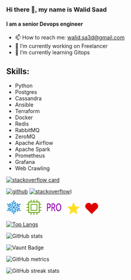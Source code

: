 ### Hi there 👋, my name is Walid Saad
#### I am a senior Devops engineer
- 📫 How to reach me: walid.sa3d@gmail.com 
- 🔭 I’m currently working on Freelancer 
- 🌱 I’m currently learning Gitops
## Skills: 
  - Python
  - Postgres
  - Cassandra
  - Ansible
  - Terraform
  - Docker
  - Redis
  - RabbitMQ
  - ZeroMQ
  - Apache Airflow
  - Apache Spark
  - Prometheus
  - Grafana
  - Web Crawling

[![stackoverflow card](https://readme-components.vercel.app/api?component=stackoverflow&stackoverflowid=2446067)](https://github.com/harish-sethuraman/readme-components)


[<img src='https://cdn.jsdelivr.net/npm/simple-icons@3.0.1/icons/github.svg' alt='github' height='40'>](https://github.com/walidsa3d)  [<img src='https://cdn.jsdelivr.net/npm/simple-icons@3.0.1/icons/stackoverflow.svg' alt='stackoverflow' height='40'>](https://stackoverflow.com/users/2446067/walid-saad))  

<a href='https://archiveprogram.github.com/'><img src='https://raw.githubusercontent.com/acervenky/animated-github-badges/master/assets/acbadge.gif' width='40' height='40'></a> <a href='https://docs.github.com/en/developers'><img src='https://raw.githubusercontent.com/acervenky/animated-github-badges/master/assets/devbadge.gif' width='40' height='40'></a> <a href='https://github.com/pricing'><img src='https://raw.githubusercontent.com/acervenky/animated-github-badges/master/assets/pro.gif' width='40' height='40'></a> <a href='https://stars.github.com/'><img src='https://raw.githubusercontent.com/acervenky/animated-github-badges/master/assets/starbadge.gif' width='35' height='35'></a> <a href='https://docs.github.com/en/github/supporting-the-open-source-community-with-github-sponsors'><img src='https://raw.githubusercontent.com/acervenky/animated-github-badges/master/assets/sponsorbadge.gif' width='35' height='35'></a> 


[![Top Langs](https://github-readme-stats.vercel.app/api/top-langs/?username=walidsa3d)](https://github.com/anuraghazra/github-readme-stats)

![GitHub stats](https://github-readme-stats.vercel.app/api?username=walidsa3d&show_icons=true)  

![Vaunt Badge](https://api.vaunt.dev/v1/github/entities/walidsa3d/contributions?format=svg&private=false)  

![GitHub metrics](https://metrics.lecoq.io/walidsa3d)  

![GitHub streak stats](https://streak-stats.demolab.com/?user=walidsa3d)  




